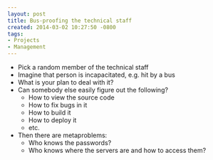 ```yaml
---
layout: post
title: Bus-proofing the technical staff
created: 2014-03-02 10:27:50 -0800
tags:
- Projects
- Management
---
```

* Pick a random member of the technical staff
* Imagine that person is incapacitated, e.g. hit by a bus
* What is your plan to deal with it?
* Can somebody else easily figure out the following?
  * How to view the source code
  * How to fix bugs in it
  * How to build it
  * How to deploy it
  * etc.
* Then there are metaproblems:
  * Who knows the passwords?
  * Who knows where the servers are and how to access them?

